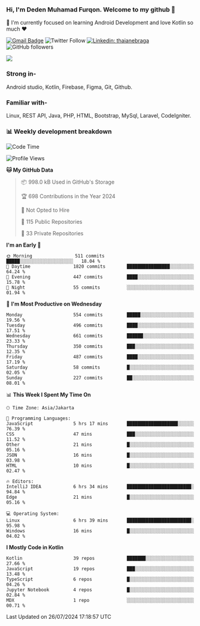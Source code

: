 ### Hi, I'm Deden Muhamad Furqon. Welcome to my github 👋

<!--
**furqoncreative/furqoncreative** is a ✨ _special_ ✨ repository because its `README.md` (this file) appears on your GitHub profile.

Here are some ideas to get you started:

- 🔭 I’m currently working on ...
- 👯 I’m looking to collaborate on ...
- 🤔 I’m looking for help with ...
- 💬 Ask me about ...
- 📫 How to reach me: ...
- 😄 Pronouns: ...
- ⚡ Fun fact: ...
-->

  🌱 I'm currently focused on learning Android Development and love Kotlin so much ❤ 

[![Gmail Badge](https://img.shields.io/badge/-furqoncreative24@gmail.com-c14438?style=flat-square&logo=Gmail&logoColor=white&link=mailto:furqoncreative24@gmail.com)](mailto:furqoncreative24@gmail.com)
![Twitter Follow](https://img.shields.io/twitter/follow/furqoncreative?label=Follow)
[![Linkedin: thaianebraga](https://img.shields.io/badge/-Deden_Muhamad_Furqon-blue?style=flat-square&logo=Linkedin&logoColor=white&link=https://www.linkedin.com/in/anmol-p-singh/)](https://www.linkedin.com/in/furqoncreative/)
![GitHub followers](https://img.shields.io/github/followers/furqoncreative?label=Follow&style=social)

<img src="https://github-readme-stats.sera5-dev.vercel.app/api?username=furqoncreative&hide=stars&show_icons=true&count_private=true&include_all_commits=true&title_color=#008080&icon_color=#008080&hide_border=true" width="">

### Strong in-

Android studio, Kotlin, Firebase, Figma, Git, Github.

### Familiar with-
Linux, REST API, Java, PHP, HTML, Bootstrap, MySql, Laravel, CodeIgniter.

### 📊 Weekly development breakdown

<!--START_SECTION:waka-->
![Code Time](http://img.shields.io/badge/Code%20Time-2%2C555%20hrs%201%20min-blue)

![Profile Views](http://img.shields.io/badge/Profile%20Views-0-blue)

**🐱 My GitHub Data** 

> 📦 998.0 kB Used in GitHub's Storage 
 > 
> 🏆 698 Contributions in the Year 2024
 > 
> 🚫 Not Opted to Hire
 > 
> 📜 115 Public Repositories 
 > 
> 🔑 33 Private Repositories 
 > 
**I'm an Early 🐤** 

```text
🌞 Morning                511 commits         █████░░░░░░░░░░░░░░░░░░░░   18.04 % 
🌆 Daytime                1820 commits        ████████████████░░░░░░░░░   64.24 % 
🌃 Evening                447 commits         ████░░░░░░░░░░░░░░░░░░░░░   15.78 % 
🌙 Night                  55 commits          ░░░░░░░░░░░░░░░░░░░░░░░░░   01.94 % 
```
📅 **I'm Most Productive on Wednesday** 

```text
Monday                   554 commits         █████░░░░░░░░░░░░░░░░░░░░   19.56 % 
Tuesday                  496 commits         ████░░░░░░░░░░░░░░░░░░░░░   17.51 % 
Wednesday                661 commits         ██████░░░░░░░░░░░░░░░░░░░   23.33 % 
Thursday                 350 commits         ███░░░░░░░░░░░░░░░░░░░░░░   12.35 % 
Friday                   487 commits         ████░░░░░░░░░░░░░░░░░░░░░   17.19 % 
Saturday                 58 commits          █░░░░░░░░░░░░░░░░░░░░░░░░   02.05 % 
Sunday                   227 commits         ██░░░░░░░░░░░░░░░░░░░░░░░   08.01 % 
```


📊 **This Week I Spent My Time On** 

```text
🕑︎ Time Zone: Asia/Jakarta

💬 Programming Languages: 
JavaScript               5 hrs 17 mins       ███████████████████░░░░░░   76.39 % 
CSS                      47 mins             ███░░░░░░░░░░░░░░░░░░░░░░   11.52 % 
Other                    21 mins             █░░░░░░░░░░░░░░░░░░░░░░░░   05.16 % 
JSON                     16 mins             █░░░░░░░░░░░░░░░░░░░░░░░░   03.98 % 
HTML                     10 mins             █░░░░░░░░░░░░░░░░░░░░░░░░   02.47 % 

🔥 Editors: 
IntelliJ IDEA            6 hrs 34 mins       ████████████████████████░   94.84 % 
Edge                     21 mins             █░░░░░░░░░░░░░░░░░░░░░░░░   05.16 % 

💻 Operating System: 
Linux                    6 hrs 39 mins       ████████████████████████░   95.98 % 
Windows                  16 mins             █░░░░░░░░░░░░░░░░░░░░░░░░   04.02 % 
```

**I Mostly Code in Kotlin** 

```text
Kotlin                   39 repos            ███████░░░░░░░░░░░░░░░░░░   27.66 % 
JavaScript               19 repos            ███░░░░░░░░░░░░░░░░░░░░░░   13.48 % 
TypeScript               6 repos             █░░░░░░░░░░░░░░░░░░░░░░░░   04.26 % 
Jupyter Notebook         4 repos             █░░░░░░░░░░░░░░░░░░░░░░░░   02.84 % 
MDX                      1 repo              ░░░░░░░░░░░░░░░░░░░░░░░░░   00.71 % 
```




 Last Updated on 26/07/2024 17:18:57 UTC
<!--END_SECTION:waka-->
